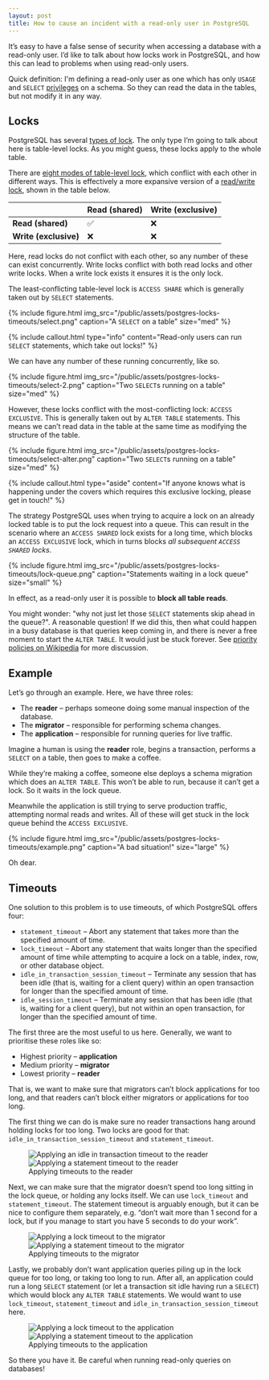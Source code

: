 ```yaml
---
layout: post
title: How to cause an incident with a read-only user in PostgreSQL
---
```


It’s easy to have a false sense of security when accessing a database with a read-only user. I’d like to talk about how locks work in PostgreSQL, and how this can lead to problems when using read-only users.

Quick definition: I'm defining a read-only user as one which has only `USAGE` and `SELECT` [privileges](https://www.postgresql.org/docs/15/ddl-priv.html) on a schema. So they can read the data in the tables, but not modify it in any way.

## Locks

PostgreSQL has several [types of lock](https://www.postgresql.org/docs/15/explicit-locking.html). The only type I’m going to talk about here is table-level locks. As you might guess, these locks apply to the whole table.

There are [eight modes of table-level lock](https://www.postgresql.org/docs/15/explicit-locking.html#LOCKING-TABLES), which conflict with each other in different ways. This is effectively a more expansive version of a [read/write lock](https://en.wikipedia.org/wiki/Readers%E2%80%93writer_lock), shown in the table below.

|                       | Read (shared) | Write (exclusive) |
|-----------------------|---------------|-------------------|
| **Read (shared)**     | ✅             | ❌                 |
| **Write (exclusive)** | ❌             | ❌                 |

Here, read locks do not conflict with each other, so any number of these can exist concurrently. Write locks conflict with both read locks and other write locks. When a write lock exists it ensures it is the only lock.

The least-conflicting table-level lock is `ACCESS SHARE` which is generally taken out by `SELECT` statements.

{% include figure.html
  img_src="/public/assets/postgres-locks-timeouts/select.png"
  caption="A `SELECT` on a table"
  size="med"
%}

{% include callout.html
  type="info"
  content="Read-only users can run `SELECT` statements, which take out locks!"
%}

We can have any number of these running concurrently, like so.

{% include figure.html
  img_src="/public/assets/postgres-locks-timeouts/select-2.png"
  caption="Two `SELECT`s running on a table"
  size="med"
%}

However, these locks conflict with the most-conflicting lock: `ACCESS EXCLUSIVE`. This is generally taken out by `ALTER TABLE` statements. This means we can’t read data in the table at the same time as modifying the structure of the table.

{% include figure.html
  img_src="/public/assets/postgres-locks-timeouts/select-alter.png"
  caption="Two `SELECT`s running on a table"
  size="med"
%}

{% include callout.html
  type="aside"
  content="If anyone knows what is happening under the covers which requires this exclusive locking, please get in touch!"
%}

The strategy PostgreSQL uses when trying to acquire a lock on an already locked table is to put the lock request into a queue. This can result in the scenario where an `ACCESS SHARED` lock exists for a long time, which blocks an `ACCESS EXCLUSIVE` lock, which in turns blocks *all subsequent `ACCESS SHARED` locks*.

{% include figure.html
  img_src="/public/assets/postgres-locks-timeouts/lock-queue.png"
  caption="Statements waiting in a lock queue"
  size="small"
%}

In effect, as a read-only user it is possible to **block all table reads**.

You might wonder: "why not just let those `SELECT` statements skip ahead in the queue?". A reasonable question! If we did this, then what could happen in a busy database is that queries keep coming in, and there is never a free moment to start the `ALTER TABLE`. It would just be stuck forever. See [priority policies on Wikipedia](https://en.wikipedia.org/wiki/Readers%E2%80%93writer_lock#Priority_policies) for more discussion.

## Example

Let’s go through an example. Here, we have three roles:

- The **reader** – perhaps someone doing some manual inspection of the database.
- The **migrator** – responsible for performing schema changes.
- The **application** – responsible for running queries for live traffic.

Imagine a human is using the **reader** role, begins a transaction, performs a `SELECT` on a table, then goes to make a coffee.

While they’re making a coffee, someone else deploys a schema migration which does an `ALTER TABLE`. This won’t be able to run, because it can’t get a lock. So it waits in the lock queue.

Meanwhile the application is still trying to serve production traffic, attempting normal reads and writes. All of these will get stuck in the lock queue behind the `ACCESS EXCLUSIVE`.

{% include figure.html
  img_src="/public/assets/postgres-locks-timeouts/example.png"
  caption="A bad situation!"
  size="large"
%}

Oh dear.

## Timeouts

One solution to this problem is to use timeouts, of which PostgreSQL offers four:

- `statement_timeout` – Abort any statement that takes more than the specified amount of time.
- `lock_timeout` – Abort any statement that waits longer than the specified amount of time while attempting to acquire a lock on a table, index, row, or other database object.
- `idle_in_transaction_session_timeout` – Terminate any session that has been idle (that is, waiting for a client query) within an open transaction for longer than the specified amount of time.
- `idle_session_timeout` – Terminate any session that has been idle (that is, waiting for a client query), but not within an open transaction, for longer than the specified amount of time.

The first three are the most useful to us here. Generally, we want to prioritise these roles like so:

- Highest priority – **application**
- Medium priority – **migrator**
- Lowest priority – **reader**

That is, we want to make sure that migrators can’t block applications for too long, and that readers can’t block either migrators or applications for too long.

The first thing we can do is make sure no reader transactions hang around holding locks for too long. Two locks are good for that: `idle_in_transaction_session_timeout` and `statement_timeout`.

<!-- markdownlint-disable MD033 -->
<figure class="multi-img">
  <img class="small-img" src="/public/assets/postgres-locks-timeouts/reader-idle-timeout.png" alt="Applying an idle in transaction timeout to the reader"/>
  <img class="small-img" src="/public/assets/postgres-locks-timeouts/reader-statement-timeout.png" alt="Applying a statement timeout to the reader"/>
  <figcaption>Applying timeouts to the reader</figcaption>
</figure>

Next, we can make sure that the migrator doesn’t spend too long sitting in the lock queue, or holding any locks itself. We can use `lock_timeout` and `statement_timeout`. The statement timeout is arguably enough, but it can be nice to configure them separately, e.g. “don’t wait more than 1 second for a lock, but if you manage to start you have 5 seconds to do your work”.

<figure class="multi-img">
  <img class="small-img" src="/public/assets/postgres-locks-timeouts/migrator-lock-timeout.png" alt="Applying a lock timeout to the migrator"/>
  <img class="small-img" src="/public/assets/postgres-locks-timeouts/migrator-statement-timeout.png" alt="Applying a statement timeout to the migrator"/>
  <figcaption>Applying timeouts to the migrator</figcaption>
</figure>

Lastly, we probably don’t want application queries piling up in the lock queue for too long, or taking too long to run. After all, an application could run a long `SELECT` statement (or let a transaction sit idle having run a `SELECT`) which would block any `ALTER TABLE` statements. We would want to use `lock_timeout`, `statement_timeout` and `idle_in_transaction_session_timeout` here.

<figure class="multi-img">
  <img class="small-img" src="/public/assets/postgres-locks-timeouts/application-lock-timeout.png" alt="Applying a lock timeout to the application"/>
  <img class="small-img" src="/public/assets/postgres-locks-timeouts/application-statement-timeout.png" alt="Applying a statement timeout to the application"/>
  <figcaption>Applying timeouts to the application</figcaption>
</figure>

So there you have it. Be careful when running read-only queries on databases!
